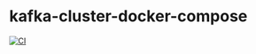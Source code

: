 # kafka-cluster-docker-compose
[![CI](https://github.com/sthapa123/cmak-kafka-cluster-docker-compose/actions/workflows/main.yml/badge.svg)](https://github.com/sthapa123/cmak-kafka-cluster-docker-compose/actions/workflows/main.yml)
